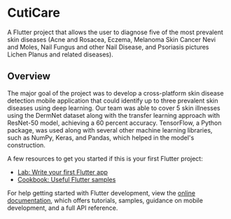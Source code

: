 # CutiCare

A Flutter project that allows the user to diagnose five of the most prevalent skin diseases (Acne and Rosacea, Eczema, Melanoma Skin Cancer Nevi and Moles, Nail Fungus and other Nail Disease, and Psoriasis pictures Lichen Planus and related diseases).

## Overview
The major goal of the project was to develop a cross-platform skin disease detection mobile application that could identify up to three prevalent skin diseases using deep learning. Our team was able to cover 5 skin illnesses using the DermNet dataset along with the transfer learning approach with ResNet-50 model, achieving a 60 percent accuracy.
TensorFlow, a Python package, was used along with several other machine learning libraries, such as NumPy, Keras, and Pandas, which helped in the model's construction.

A few resources to get you started if this is your first Flutter project:

- [Lab: Write your first Flutter app](https://docs.flutter.dev/get-started/codelab)
- [Cookbook: Useful Flutter samples](https://docs.flutter.dev/cookbook)

For help getting started with Flutter development, view the
[online documentation](https://docs.flutter.dev/), which offers tutorials,
samples, guidance on mobile development, and a full API reference.
